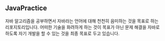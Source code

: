 ## JavaPractice

자바 알고리즘을 공부하면서 자바라는 언어에 대해 천천히 음미하는 것을 목표로 하는 리포지토리입니다.
어떠한 기술을 화려하게 하는 것이 목표가 아닌 문제 해결을 자바로 하도록 자기 개발을 할 수 있는 것을
최종 목표로 두고 있습니다.

